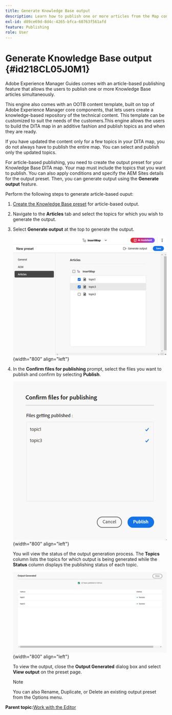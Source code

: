 ```yaml
---
title: Generate Knowledge Base output
description: Learn how to publish one or more articles from the Map console. Generate output for one or more topics in a DITA map in AEM Guides.
exl-id: d89ce69d-8d4c-4265-bfca-60763f561afd
feature: Publishing
role: User
---
```

# Generate Knowledge Base output {#id218CL05J0M1}

Adobe Experience Manager Guides comes with an article-based publishing feature that allows the users to publish one or more Knowledge Base articles simultaneously.

This engine also comes with an OOTB content template, built on top of Adobe Experience Manager core components, that lets users create a knowledge-based repository of the technical content. This template can be customized to suit the needs of the customers.This engine allows the users to build the DITA map in an additive fashion and publish topics as and when they are ready. 

If you have updated the content only for a few topics in your DITA map, you do not always have to publish the entire map. You can select and publish only the updated topics.

For article-based publishing, you need to create the output preset for your Knowledge Base DITA map. Your map must include the topics that you want to publish. You can also apply conditions and specify the AEM Sites details for the output preset. Then, you can generate output using the **Generate output** feature.

Perform the following steps to generate article-based ouput:

1. [Create the Knowledge Base preset](./generate-output-knowledge-base.md) for article-based output.
1. Navigate to the **Articles** tab and select the topics for which you wish to generate the output.
1. Select **Generate output** at the top to generate the output.

    ![](images/add-preset-articles-tab_cs.png){width="800" align="left"}

1. In the **Confirm files for publishing** prompt, select the files you want to publish and confirm by selecting **Publish**.

    ![New ](images/knowledge-base-confirm-files-for-publishing.png){width="800" align="left"}

    You will view the status of the output generation process. The **Topics** column lists the topics for which output is being generated while the **Status** column displays the publishing status of each topic.


    ![](images/add-preset-output-generated_cs.png){width="800" align="left"}

    To view the output, close the **Output Generated** dialog box and select **View output** on the preset page. 


    >[!NOTE]
    >
    > You can also Rename, Duplicate, or Delete an existing output preset from the Options menu.


**Parent topic:**[Work with the Editor](web-editor.md)
